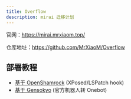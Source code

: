 ```yaml
---
title: Overflow
description: mirai 迁移计划
---
```


官网：https://mirai.mrxiaom.top/

仓库地址：https://github.com/MrXiaoM/Overflow

## 部署教程
- [基于 OpenShamrock](openshamrock) (XPosed/LSPatch hook)
- [基于 Gensokyo](gensokyo) (官方机器人转 Onebot)
